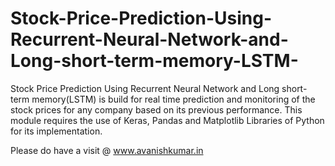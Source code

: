 # Stock-Price-Prediction-Using-Recurrent-Neural-Network-and-Long-short-term-memory-LSTM-
Stock Price Prediction Using Recurrent Neural Network and Long short-term memory(LSTM) is build for real time prediction and monitoring of the stock prices for any company based on its previous performance. This module requires the use of Keras, Pandas and Matplotlib Libraries of Python for its implementation.

Please do have a visit @ 
www.avanishkumar.in
